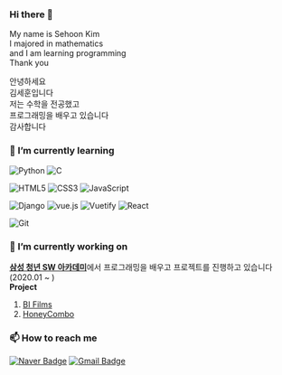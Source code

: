 ### Hi there 👋
My name is Sehoon Kim  
I majored in mathematics  
and I am learning programming  
Thank you  


안녕하세요  
김세훈입니다  
저는 수학을 전공했고  
프로그래밍을 배우고 있습니다  
감사합니다  

### 🌱 I’m currently learning
![Python](https://img.shields.io/badge/Python-3776AB?style=flat-square&logo=Python&logoColor=white) 
![C](https://img.shields.io/badge/C-A8B9CC?style=flat-square&logo=C&logoColor=white) 

![HTML5](https://img.shields.io/badge/HTML5-E34F26?style=flat-square&logo=HTML5&logoColor=white) 
![CSS3](https://img.shields.io/badge/CSS3-1572B6?style=flat-square&logo=CSS3&logoColor=white) 
![JavaScript](https://img.shields.io/badge/JavaScript-F7DF1E?style=flat-square&logo=JavaScript&logoColor=white) 

![Django](https://img.shields.io/badge/Django-092E20?style=flat-square&logo=Django&logoColor=white) 
![vue.js](https://img.shields.io/badge/Vue.js-4FC08D?style=flat-square&logo=Vue.js&logoColor=white)
![Vuetify](https://img.shields.io/badge/Vuetify-1867C0?style=flat-square&logo=Vuetify&logoColor=white)
![React](https://img.shields.io/badge/React-61DAFB?style=flat-square&logo=React&logoColor=white)

![Git](https://img.shields.io/badge/Git-F05032?style=flat-square&logo=Git&logoColor=white)

### 🔭 I’m currently working on
[**삼성 청년 SW 아카데미**](https://www.ssafy.com/ksp/jsp/swp/swpMain.jsp)에서 프로그래밍을 배우고 프로젝트를 진행하고 있습니다 (2020.01 ~ )  
**Project**  
1. [BI Films](https://github.com/ttppggnnss/BIFilms)
2. [HoneyCombo](https://github.com/ttppggnnss/HoneyCombo)


### 📫 How to reach me
[![Naver Badge](https://img.shields.io/badge/Naver_mail-00C300?style=flat-square&logo=NativeScript&logoColor=white&link=mailto:kimsae123@naver.com)](mailto:kimsae123@naver.com)
[![Gmail Badge](https://img.shields.io/badge/Gmail-d14836?style=flat-square&logo=Gmail&logoColor=white&link=mailto:ttppggnnss@gmail.com)](mailto:ttppggnnss@gmail.com)


<!--
**ttppggnnss/ttppggnnss** is a ✨ _special_ ✨ repository because its `README.md` (this file) appears on your GitHub profile.

Here are some ideas to get you started:

- 🔭 I’m currently working on ...
- 🌱 I’m currently learning ...
- 👯 I’m looking to collaborate on ...
- 🤔 I’m looking for help with ...
- 💬 Ask me about ...
- 📫 How to reach me: ...
- 😄 Pronouns: ...
- ⚡ Fun fact: ...
-->
